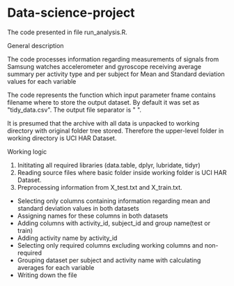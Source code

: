 # Data-science-project

The code presented in file run_analysis.R.

General description

The code processes information regarding measurements of signals from Samsung watches accelerometer and gyroscope receiving
average summary per activity type and per subject for Mean and Standard deviation values for each variable

The code represents the function which input parameter fname contains filename where to store the output dataset. 
By default it was set as "tidy_data.csv". The output file separator is " ".

It is presumed that the archive with all data is unpacked to working directory with original folder tree stored. 
Therefore the upper-level folder in working directory is UCI HAR Dataset.

Working logic

1. Inititating all required libraries (data.table, dplyr, lubridate, tidyr)
2. Reading source files where basic folder inside working folder is UCI HAR Dataset.
3. Preprocessing information from X_test.txt and X_train.txt.
- Selecting only columns containing information regarding mean and standard deviation values in both datasets
- Assigning names for these columns in both datasets
- Adding columns with activity_id, subject_id and group name(test or train)
- Adding activity name by activity_id
- Selecting only required columns excluding working columns and non-required
- Grouping dataset per subject and activity name with calculating averages for each variable
- Writing down the file